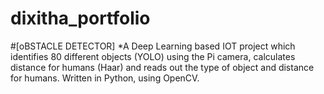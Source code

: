 # dixitha_portfolio

#[oBSTACLE DETECTOR]
*A Deep Learning based IOT project which identifies 80 different objects (YOLO) using the Pi camera, calculates distance for humans (Haar) and 
reads out the type of object and distance for humans. Written in Python, using OpenCV.

